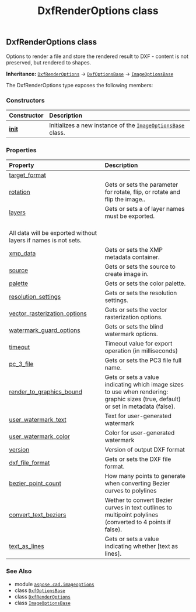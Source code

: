 ﻿---
title: DxfRenderOptions class
second_title: Aspose.CAD for Python via .NET API References
description: 
type: docs
weight: 130
url: /python-net/aspose.cad.imageoptions/dxfrenderoptions/
is_root: false
---

## DxfRenderOptions class

Options to render a file and store the rendered result to DXF - content is not preserved, but rendered to shapes.



**Inheritance:** [`DxfRenderOptions`](/cad/python-net/aspose.cad.imageoptions/dxfrenderoptions) → 
[`DxfOptionsBase`](/cad/python-net/aspose.cad.imageoptions/dxfoptionsbase) → 
[`ImageOptionsBase`](/cad/python-net/aspose.cad.imageoptions/imageoptionsbase)



The DxfRenderOptions type exposes the following members:

### Constructors
| Constructor | Description |
| :- | :- |
| [__init__](/cad/python-net/aspose.cad.imageoptions/dxfrenderoptions/__init__/#) | Initializes a new instance of the [`ImageOptionsBase`](/cad/python-net/aspose.cad.imageoptions/imageoptionsbase) class. |


### Properties
| Property | Description |
| :- | :- |
| [target_format](/cad/python-net/aspose.cad.imageoptions/dxfrenderoptions/target_format) |  |
| [rotation](/cad/python-net/aspose.cad.imageoptions/dxfrenderoptions/rotation) | Gets or sets the parameter for rotate, flip, or rotate and flip the image.. |
| [layers](/cad/python-net/aspose.cad.imageoptions/dxfrenderoptions/layers) | Gets or sets a of layer names must be exported.<br/>All data will be exported without layers if names is not sets. |
| [xmp_data](/cad/python-net/aspose.cad.imageoptions/dxfrenderoptions/xmp_data) | Gets or sets the XMP metadata container. |
| [source](/cad/python-net/aspose.cad.imageoptions/dxfrenderoptions/source) | Gets or sets the source to create image in. |
| [palette](/cad/python-net/aspose.cad.imageoptions/dxfrenderoptions/palette) | Gets or sets the color palette. |
| [resolution_settings](/cad/python-net/aspose.cad.imageoptions/dxfrenderoptions/resolution_settings) | Gets or sets the resolution settings. |
| [vector_rasterization_options](/cad/python-net/aspose.cad.imageoptions/dxfrenderoptions/vector_rasterization_options) | Gets or sets the vector rasterization options. |
| [watermark_guard_options](/cad/python-net/aspose.cad.imageoptions/dxfrenderoptions/watermark_guard_options) | Gets or sets the blind watermark options. |
| [timeout](/cad/python-net/aspose.cad.imageoptions/dxfrenderoptions/timeout) | Timeout value for export operation (in milliseconds) |
| [pc_3_file](/cad/python-net/aspose.cad.imageoptions/dxfrenderoptions/pc_3_file) | Gets or sets the PC3 file full name. |
| [render_to_graphics_bound](/cad/python-net/aspose.cad.imageoptions/dxfrenderoptions/render_to_graphics_bound) | Gets or sets a value indicating which image sizes to use when rendering: graphic sizes (true, default) or set in metadata (false). |
| [user_watermark_text](/cad/python-net/aspose.cad.imageoptions/dxfrenderoptions/user_watermark_text) | Text for user-generated watermark |
| [user_watermark_color](/cad/python-net/aspose.cad.imageoptions/dxfrenderoptions/user_watermark_color) | Color for user-generated watermark |
| [version](/cad/python-net/aspose.cad.imageoptions/dxfrenderoptions/version) | Version of output DXF format |
| [dxf_file_format](/cad/python-net/aspose.cad.imageoptions/dxfrenderoptions/dxf_file_format) | Gets or sets the DXF file format. |
| [bezier_point_count](/cad/python-net/aspose.cad.imageoptions/dxfrenderoptions/bezier_point_count) | How many points to generate when converting Bezier curves to polylines |
| [convert_text_beziers](/cad/python-net/aspose.cad.imageoptions/dxfrenderoptions/convert_text_beziers) | Wether to convert Bezier curves in text outlines to multipoint polylines (converted to 4 points if false). |
| [text_as_lines](/cad/python-net/aspose.cad.imageoptions/dxfrenderoptions/text_as_lines) | Gets or sets a value indicating whether [text as lines]. |



### See Also
* module [`aspose.cad.imageoptions`](..)
* class [`DxfOptionsBase`](/cad/python-net/aspose.cad.imageoptions/dxfoptionsbase)
* class [`DxfRenderOptions`](/cad/python-net/aspose.cad.imageoptions/dxfrenderoptions)
* class [`ImageOptionsBase`](/cad/python-net/aspose.cad.imageoptions/imageoptionsbase)
